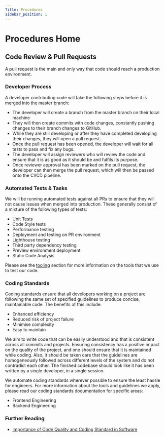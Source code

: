 ```yaml
---
Title: Procedures
sidebar_position: 1
---
```


# Procedures Home

## Code Review & Pull Requests

A pull request is the main and only way that code should reach a production environment.

### Developer Process

A developer contributing code will take the following steps before it is merged into the master branch:
* The developer will create a branch from the master branch on their local machine
* They will then create commits with code changes, constantly pushing changes to their branch changes to GitHub.
* While they are still developing or after they have completed developing their changes, they will open a pull request.
* Once the pull request has been opened, the developer will wait for all tests to pass and fix any bugs.
* The developer will assign reviewers who will review the code and ensure that it is as good as it should be and fulfils its purpose.
* Once reviewer approval has been marked on the pull request, the developer can then merge the pull request, which will then be passed onto the CI/CD pipeline.

### Automated Tests & Tasks

We will be running automated tests against all PRs to ensure that they will not cause issues when merged into production. These generally consist of a mixture of the following types of tests:

* Unit Tests
* Code Style tests
* Performance testing
* Deployment and testing on PR environment
* Lighthouse testing
* Third party dependency testing
* Preview environment deployment
* Static Code Analysis

Please see the [tooling](../Tooling/tool-home.md "Tooling") section for more information on the tools that we use to test our code.

### Coding Standards

Coding standards ensure that all developers working on a project are following the same set of specified guidelines to produce concise, maintainable code. The benefits of this include:

* Enhanced efficiency
* Reduced risk of project failure
* Minimise complexity
* Easy to maintain

We aim to write code that can be easily understood and that is consistent across all commits and projects. Ensuring consistency has a positive impact on the quality of the project, and one should ensure that it is maintained while coding. Also, it should be taken care that the guidelines are homogeneously followed across different levels of the system and do not contradict each other. The finished codebase should look like it has been written by a single developer, in a single session.

We automate coding standards wherever possible to ensure the least hassle for engineers. For more information about the tools and guidelines we apply, please read our coding standards documentation for specific areas:

* Frontend Engineering
* Backend Engineering

### Further Reading

* [Importance of Code Quality and Coding Standard in Software](https://www.multidots.com/importance-of-code-quality-and-coding-standard-in-software-development/)
